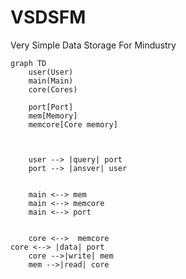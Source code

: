 # VSDSFM
Very Simple Data Storage For Mindustry

```mermaid
graph TD
    user(User) 
    main(Main)
    core(Cores)

    port[Port]
    mem[Memory]
    memcore[Core memory]



    user --> |query| port
    port --> |ansver| user

   
    main <--> mem
    main <--> memcore
    main <--> port


    core <-->  memcore
core <--> |data| port
    core -->|write| mem
    mem -->|read| core
    
  


```
